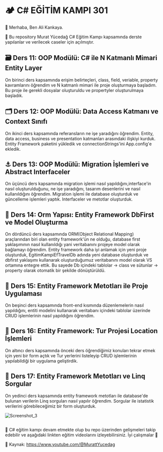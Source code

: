 # 🏕️ C# EĞİTİM KAMPI 301

👋 Merhaba, Ben Ali Kankaya.

🌱 Bu repository Murat Yücedağ C# Eğitim Kampı kapsamında derste yapılanlar ve verilecek caseler için açılmıştır.

## 🗃️ Ders 11: OOP Modülü: C# ile N Katmanlı Mimari Entity Layer
On birinci ders kapsamında erişim belirteçleri, class, field, veriable, property kavramlarını öğrendim ve N katmanlı mimari ile proje oluşturmaya başladım. Bu proje ile gerekli dosyalar oluşturuldu ve propertyler oluşturulmaya başladık.

## 🗂️ Ders 12: OOP Modülü: Data Access Katmanı ve Context Sınıfı
On ikinci ders kapsamında referansların ne işe yaradığını öğrendim. Entity, data access, business ve presentation katmanları arasındaki ilişkiyi kurduk. Entity Framework paketini yükledik ve connectionStrings'ini App.config'e ekledik.

## ⚓ Ders 13: OOP Modülü: Migration İşlemleri ve Abstract Interfaceler
On üçüncü ders kapsamında migration işlemi nasıl yapıldığını,interface'in nasıl oluşturulduğunu, ne işe yaradığını, tasarım desenlerini ve nasıl kullanıldığını öğrendim. Migration işlemi ile database oluşturduk ve güncelleme işlemleri yaptık. Interfaceler ve metotlar oluşturduk.

## 🧭 Ders 14: Orm Yapısı: Entity Framework DbFirst ve Model Oluşturma
On dördüncü ders kapsamında ORM(Object Relational Mapping) araçlarından biri olan entity framework'ün ne olduğu, database first yaklaşımının nasıl kullanıldığı yani veritabanını projeye model olarak bağlamayı öğrendim. Entity framework daha iyi anlamak için yeni proje oluşturduk, EgitimKampiEfTravelDb adında yeni database oluşturduk ve dbfirst yaklaşımı kullanarak oluşturduğumuz veritabanını model olarak VS ortamına entegre ettik. Bu sayede Db içindeki tablolar -> class ve sütunlar -> property olarak otomatik bir şekilde dönüştürüldü.   

## 🔎 Ders 15: Entity Framework Metotları ile Proje Uygulaması
On beşinci ders kapsamında front-end kısmında düzenlemelerin nasıl yapıldığını, entiti modelini kullanarak veritabanı içindeki tablolar üzerinde CRUD işlemlerinin nasıl yapıldığını öğrendim.

## 🗼 Ders 16: Entity Framework: Tur Projesi Location İşlemleri
On altıncı ders kapsamında önceki ders öğrendiğimiz konuları tekrar etmek için yeni bir form açtık ve Tur yerlerini listeleyip CRUD işlemlerinin yapılabildiği bir uygulama geliştirdik.

## 🔑 Ders 17: Entity Framework Metotları ve Linq Sorgular
On yedinci ders kapsamında entity framework metotları ile database'de bulunan verilerin Linq sorguları nasıl yapılır öğrendim. Sorgular ile istatistik verilerini görebileceğimiz bir form oluşturduk.

![Screenshot_3](https://github.com/user-attachments/assets/2eb41eb2-e69a-4132-ba9d-5a4ce2dbb2c9)

##
🔖 C# eğitim kampı devam etmekte olup bu repo üzerinden gelişmeleri takip edebilir ve aşağıdaki linkten eğitim videolarını izleyebilirsiniz. İyi çalışmalar 🎉

📙 Kaynak: https://www.youtube.com/@MurattYucedag